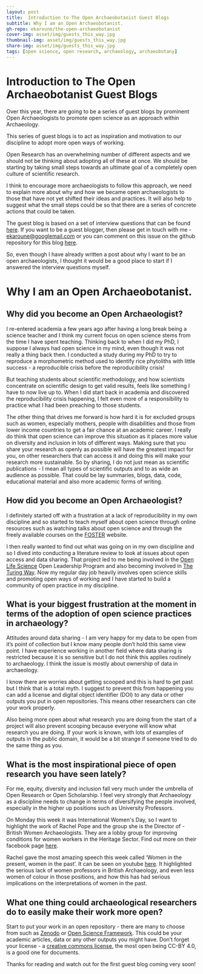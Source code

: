 ```yaml
---
layout: post
title:  Introduction to The Open Archaeobotanist Guest Blogs
subtitle: Why I am an Open Archaeobotanist.
gh-repo: ekaroune/the-open-archaeobotanist
cover-img: asset/img/guests_this_way.jpg
thumbnail-img: asset/img/guests_this_way.jpg
share-img: asset/img/guests_this_way.jpg
tags: [open science, open research, archaeology, archaeobotany]
---
```


# Introduction to The Open Archaeobotanist Guest Blogs

Over this year, there are going to be a series of guest blogs by prominent Open Archaeologists to promote open science as an approach within Archaeology.

This series of guest blogs is to act as inspiration and motivation to our discipline to adopt more open ways of working. 

Open Research has an overwhelming number of different aspects and we should not be thinking about adopting all of these at once. We should be starting by taking small steps towards an ultimate goal of a completely open culture of scientific research.

I think to encourage more archaeologists to follow this approach, we need to explain more about why and how we became open archaeologists to those that have not yet shifted their ideas and practices. It will also help to suggest what the small steps could be so that there are a series of concrete actions that could be taken.

The guest blog is based on a set of interview questions that can be found [here](https://docs.google.com/document/d/1OTeGhtT_wghVIyHbqTDSa7EBq2rCFrvKAnRGgD8VYjo/edit?usp=sharing). If you want to be a guest blogger, then please get in touch with me - ekaroune@googlemail.com or you can comment on this issue on the github repository for this blog [here](https://github.com/EKaroune/The-Open-Archaeobotanist/issues/2).

So, even though I have already written a post about why I want to be an open archaeologists, I thought it would be a good place to start if I answered the interview questions myself.

# Why I am an Open Archaeobotanist. 

## Why did you become an Open Archaeologist?
I re-entered academia a few years ago after having a long break being a science teacher and I think my current focus on open science stems from the time I have spent teaching. Thinking back to when I did my PhD, I suppose I always had open science in my mind, even though it was not really a thing back then. I conducted a study during my PhD to try to reproduce a morphometric method used to identify rice phytoliths with little success - a reproducible crisis before the reproducibility crisis!

But teaching students about scientific methodology, and how scientists concentrate on scientific design to get valid results, feels like something I have to now live up to. When I did start back in academia and discovered the reproducibility crisis happening, I felt even more of a responsibility to practice what I had been preaching to those students.  

The other thing that drives me forward is how hard it is for excluded groups such as women, especially mothers, people with disabilities and those from lower income countries to get a fair chance at an academic career. I really do think that open science can improve this situation as it places more value on diversity and inclusion in lots of different ways. Making sure that you share your research as openly as possible will have the greatest impact for you, on other researchers that can access it and doing this will make your research more sustainable. So by sharing, I do not just mean as scientific publications - I mean all types of scientific outputs and to as wide an audience as possible. That could be lay summaries, blogs, data, code, educational material and also more academic forms of writing. 


## How did you become an Open Archaeologist?
I definitely started off with a frustration at a lack of reproducibility in my own discipline and so started to teach myself about open science through online resources such as watching talks about open science and through the freely available courses on the [FOSTER](https://www.fosteropenscience.eu/) website.

I then really wanted to find out what was going on in my own discipline and so I dived into conducting a literature review to look at issues about open access and data sharing. That project led to me being involved in the [Open Life Science](https://openlifesci.org/) Open Leadership Program and also becoming involved in [The Turing Way](https://the-turing-way.netlify.app/welcome). Now my regular day job heavily involves open science skills and promoting open ways of working and I have started to build a community of open practice in my discipline.

## What is your biggest frustration at the moment in terms of the adoption of open science practices in archaeology?
Attitudes around data sharing - I am very happy for my data to be open from it’s point of collection but I know many people don’t hold this same view point. I have experience working in another field where data sharing is restricted because it is so sensitive but I do not think this applies routinely to archaeology. I think the issue is mostly about ownership of data in archaeology. 

I know there are worries about getting scooped and this is hard to get past but I think that is a total myth. I suggest to prevent this from happening you can add a license and digital object identifier (DOI) to any data or other outputs you put in open repositories. This means other researchers can cite your work properly.

Also being more open about what research you are doing from the start of a project will also prevent scooping because everyone will know what research you are doing. If your work is known, with lots of examples of outputs in the public domain, it would be a bit strange if someone tried to do the same thing as you. 

## What is the most inspirational piece of open research you have seen lately?
For me, equity, diversity and inclusion fall very much under the umbrella of Open Research or Open Scholarship. I feel very strongly that Archaeology as a discipline needs to change in terms of diversifying the people involved, especially in the higher up positions such as University Professors. 

On Monday this week it was International Women's Day, so I want to highlight the work of Rachel Pope and the group she is the Director of - British Women Archaeologists.  They are a lobby group for improving conditions for women workers in the Heritage Sector. Find out more on their facebook page [here](https://www.facebook.com/groups/7673429447/). 

Rachel gave the most amazing speech this week called ‘Women in the present, women in the past’. It can be seen on youtube [here](https://www.youtube.com/watch?v=hJe6388wmSY). It highlighted the serious lack of women professors in British Archaeology, and even less women of colour in those positions, and how this has had serious implications on the interpretations of women in the past. 

## What one thing could archaeological researchers do to easily make their work more open?

Start to put your work in an open repository - there are many to choose from such as [Zenodo](https://zenodo.org/) or [Open Science Framework](https://osf.io/). This could be your academic articles, data or any other outputs you might have. Don’t forget your license - a [creative commons license](https://creativecommons.org/licenses/), the most open being CC-BY 4.0, is a good one for documents. 


Thanks for reading and watch out for the first guest blog coming very soon!


